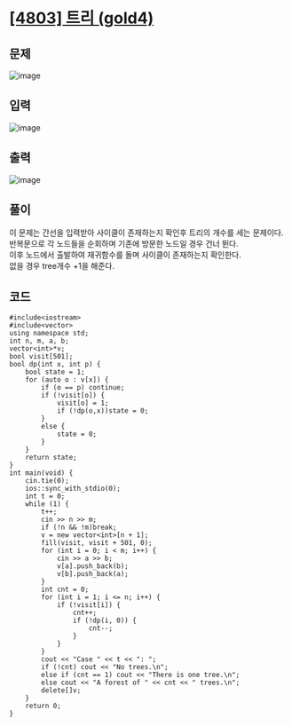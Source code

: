 # [[4803] 트리 (gold4)](https://www.acmicpc.net/problem/4803)
## 문제
![image](https://github.com/daehan-86/baekjoon_study_with_cpp/assets/78295295/ab6cfe7d-538b-47c6-a85e-307a2c24f1c6)

## 입력
![image](https://github.com/daehan-86/baekjoon_study_with_cpp/assets/78295295/5710f557-8da4-43f2-af99-9039c497d5e1)

## 출력
![image](https://github.com/daehan-86/baekjoon_study_with_cpp/assets/78295295/7599f77d-4416-4ae8-b0b1-a15bfb5b0d38)

## 풀이
이 문제는 간선을 입력받아 사이클이 존재하는지 확인후 트리의 개수를 세는 문제이다.  
반복문으로 각 노드들을 순회하며 기존에 방문한 노드일 경우 건너 뛴다.  
이후 노드에서 출발하여 재귀함수를 돌며 사이클이 존재하는지 확인한다.  
없을 경우 tree개수 +1을 해준다.  

## 코드
```
#include<iostream>
#include<vector>
using namespace std;
int n, m, a, b;
vector<int>*v;
bool visit[501];
bool dp(int x, int p) {
	bool state = 1;
	for (auto o : v[x]) {
		if (o == p) continue;
		if (!visit[o]) {
			visit[o] = 1;
			if (!dp(o,x))state = 0;
		}
		else {
			state = 0;
		}
	}
	return state;
}
int main(void) {
	cin.tie(0);
	ios::sync_with_stdio(0);
	int t = 0;
	while (1) {
		t++;
		cin >> n >> m;
		if (!n && !m)break;
		v = new vector<int>[n + 1];
		fill(visit, visit + 501, 0);
		for (int i = 0; i < m; i++) {
			cin >> a >> b;
			v[a].push_back(b);
			v[b].push_back(a);
		}
		int cnt = 0;
		for (int i = 1; i <= n; i++) {
			if (!visit[i]) {
				cnt++;
				if (!dp(i, 0)) {
					cnt--;
				}
			}
		}
		cout << "Case " << t << ": ";
		if (!cnt) cout << "No trees.\n";
		else if (cnt == 1) cout << "There is one tree.\n";
		else cout << "A forest of " << cnt << " trees.\n";
		delete[]v;
	}
	return 0;
}
```
